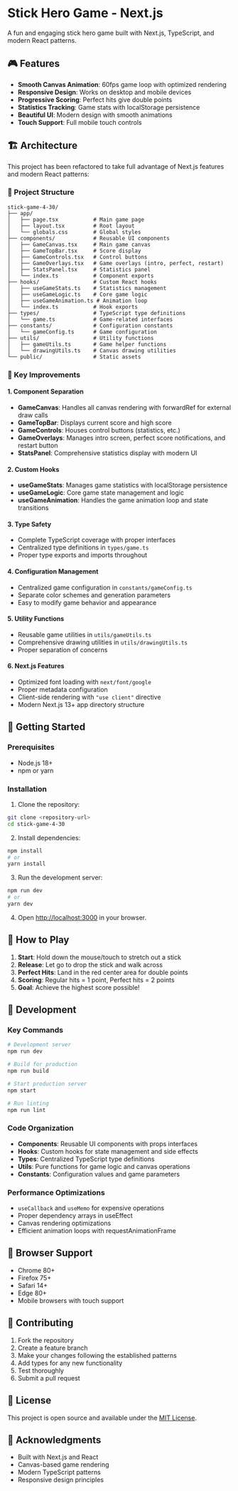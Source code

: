 # Stick Hero Game - Next.js

A fun and engaging stick hero game built with Next.js, TypeScript, and modern React patterns.

## 🎮 Features

- **Smooth Canvas Animation**: 60fps game loop with optimized rendering
- **Responsive Design**: Works on desktop and mobile devices
- **Progressive Scoring**: Perfect hits give double points
- **Statistics Tracking**: Game stats with localStorage persistence
- **Beautiful UI**: Modern design with smooth animations
- **Touch Support**: Full mobile touch controls

## 🏗️ Architecture

This project has been refactored to take full advantage of Next.js features and modern React patterns:

### 📁 Project Structure

```
stick-game-4-30/
├── app/
│   ├── page.tsx           # Main game page
│   ├── layout.tsx         # Root layout
│   └── globals.css        # Global styles
├── components/            # Reusable UI components
│   ├── GameCanvas.tsx     # Main game canvas
│   ├── GameTopBar.tsx     # Score display
│   ├── GameControls.tsx   # Control buttons
│   ├── GameOverlays.tsx   # Game overlays (intro, perfect, restart)
│   ├── StatsPanel.tsx     # Statistics panel
│   └── index.ts           # Component exports
├── hooks/                 # Custom React hooks
│   ├── useGameStats.ts    # Statistics management
│   ├── useGameLogic.ts    # Core game logic
│   ├── useGameAnimation.ts # Animation loop
│   └── index.ts           # Hook exports
├── types/                 # TypeScript type definitions
│   └── game.ts            # Game-related interfaces
├── constants/             # Configuration constants
│   └── gameConfig.ts      # Game configuration
├── utils/                 # Utility functions
│   ├── gameUtils.ts       # Game helper functions
│   └── drawingUtils.ts    # Canvas drawing utilities
└── public/                # Static assets
```

### 🔧 Key Improvements

#### **1. Component Separation**

- **GameCanvas**: Handles all canvas rendering with forwardRef for external draw calls
- **GameTopBar**: Displays current score and high score
- **GameControls**: Houses control buttons (statistics, etc.)
- **GameOverlays**: Manages intro screen, perfect score notifications, and restart button
- **StatsPanel**: Comprehensive statistics display with modern UI

#### **2. Custom Hooks**

- **useGameStats**: Manages game statistics with localStorage persistence
- **useGameLogic**: Core game state management and logic
- **useGameAnimation**: Handles the game animation loop and state transitions

#### **3. Type Safety**

- Complete TypeScript coverage with proper interfaces
- Centralized type definitions in `types/game.ts`
- Proper type exports and imports throughout

#### **4. Configuration Management**

- Centralized game configuration in `constants/gameConfig.ts`
- Separate color schemes and generation parameters
- Easy to modify game behavior and appearance

#### **5. Utility Functions**

- Reusable game utilities in `utils/gameUtils.ts`
- Comprehensive drawing utilities in `utils/drawingUtils.ts`
- Proper separation of concerns

#### **6. Next.js Features**

- Optimized font loading with `next/font/google`
- Proper metadata configuration
- Client-side rendering with `"use client"` directive
- Modern Next.js 13+ app directory structure

## 🚀 Getting Started

### Prerequisites

- Node.js 18+
- npm or yarn

### Installation

1. Clone the repository:

```bash
git clone <repository-url>
cd stick-game-4-30
```

2. Install dependencies:

```bash
npm install
# or
yarn install
```

3. Run the development server:

```bash
npm run dev
# or
yarn dev
```

4. Open [http://localhost:3000](http://localhost:3000) in your browser.

## 🎯 How to Play

1. **Start**: Hold down the mouse/touch to stretch out a stick
2. **Release**: Let go to drop the stick and walk across
3. **Perfect Hits**: Land in the red center area for double points
4. **Scoring**: Regular hits = 1 point, Perfect hits = 2 points
5. **Goal**: Achieve the highest score possible!

## 🔧 Development

### Key Commands

```bash
# Development server
npm run dev

# Build for production
npm run build

# Start production server
npm start

# Run linting
npm run lint
```

### Code Organization

- **Components**: Reusable UI components with props interfaces
- **Hooks**: Custom hooks for state management and side effects
- **Types**: Centralized TypeScript type definitions
- **Utils**: Pure functions for game logic and canvas operations
- **Constants**: Configuration values and game parameters

### Performance Optimizations

- `useCallback` and `useMemo` for expensive operations
- Proper dependency arrays in useEffect
- Canvas rendering optimizations
- Efficient animation loops with requestAnimationFrame

## 📱 Browser Support

- Chrome 80+
- Firefox 75+
- Safari 14+
- Edge 80+
- Mobile browsers with touch support

## 🤝 Contributing

1. Fork the repository
2. Create a feature branch
3. Make your changes following the established patterns
4. Add types for any new functionality
5. Test thoroughly
6. Submit a pull request

## 📄 License

This project is open source and available under the [MIT License](LICENSE).

## 🎨 Acknowledgments

- Built with Next.js and React
- Canvas-based game rendering
- Modern TypeScript patterns
- Responsive design principles
